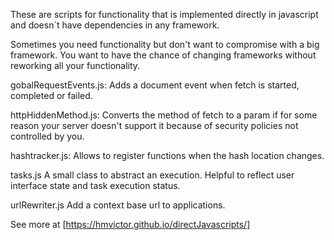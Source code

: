 These are scripts for functionality that is implemented directly in javascript and doesn´t have dependencies in any framework.

Sometimes you need functionality but don't want to compromise with a big framework. You want to have the chance of changing frameworks without reworking all your functionality.

gobalRequestEvents.js: 
Adds a document event when fetch is started, completed or failed.

httpHiddenMethod.js: 
Converts the method of fetch to a param if for some reason your server doesn't support it because of security policies not controlled by you.

hashtracker.js:
Allows to register functions when the hash location changes.

tasks.js
A small class to abstract an execution. Helpful to reflect user interface state and task execution status.

urlRewriter.js
Add a context base url to applications.

See more at [https://hmvictor.github.io/directJavascripts/]
